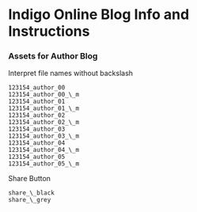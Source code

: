 # Indigo Online Blog Info and Instructions

### Assets for Author Blog

Interpret file names without backslash

```
123154_author_00
123154_author_00_\_m
123154_author_01
123154_author_01_\_m
123154_author_02
123154_author_02_\_m
123154_author_03
123154_author_03_\_m
123154_author_04
123154_author_04_\_m
123154_author_05
123154_author_05_\_m
```

Share Button

```
share_\_black
share_\_grey
```
